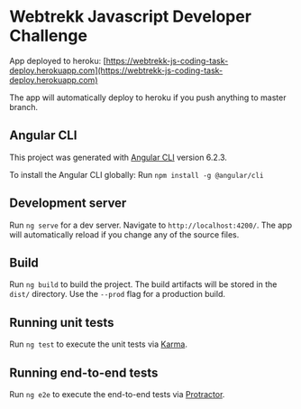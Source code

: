 # Webtrekk Javascript Developer Challenge

App deployed to heroku: [https://webtrekk-js-coding-task-deploy.herokuapp.com](https://webtrekk-js-coding-task-deploy.herokuapp.com)

The app will automatically deploy to heroku if you push anything to master branch.

## Angular CLI

This project was generated with [Angular CLI](https://github.com/angular/angular-cli) version 6.2.3.

To install the Angular CLI globally: Run `npm install -g @angular/cli`

## Development server

Run `ng serve` for a dev server. Navigate to `http://localhost:4200/`. The app will automatically reload if you change any of the source files.

## Build

Run `ng build` to build the project. The build artifacts will be stored in the `dist/` directory. Use the `--prod` flag for a production build.

## Running unit tests

Run `ng test` to execute the unit tests via [Karma](https://karma-runner.github.io).

## Running end-to-end tests

Run `ng e2e` to execute the end-to-end tests via [Protractor](http://www.protractortest.org/).
